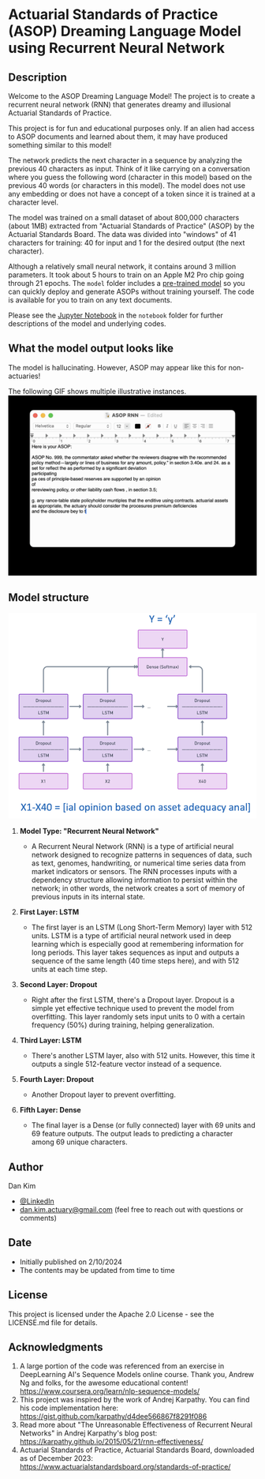 # Actuarial Standards of Practice (ASOP) Dreaming Language Model using Recurrent Neural Network

## Description
Welcome to the ASOP Dreaming Language Model! 
The project is to create a recurrent neural network (RNN) that generates dreamy and illusional Actuarial Standards of Practice.

This project is for fun and educational purposes only. If an alien had access to ASOP documents and learned about them, it may have produced something similar to this model!

The network predicts the next character in a sequence by analyzing the previous 40 characters as input. Think of it like carrying on a conversation where you guess the following word (character in this model) based on the previous 40 words (or characters in this model). The model does not use any embedding or does not have a concept of a token since it is trained at a character level.

The model was trained on a small dataset of about 800,000 characters (about 1MB) extracted from "Actuarial Standards of Practice" (ASOP) by the Actuarial Standards Board. The data was divided into "windows" of 41 characters for training: 40 for input and 1 for the desired output (the next character).

Although a relatively small neural network, it contains around 3 million parameters. It took about 5 hours to train on an Apple M2 Pro chip going through 21 epochs. The `model` folder includes a [pre-trained model](./model) so you can quickly deploy and generate ASOPs without training yourself. The code is available for you to train on any text documents.

Please see the [Jupyter Notebook](./notebook/ASOP_RNN.ipynb) in the `notebook` folder for further descriptions of the model and underlying codes.

## What the model output looks like
The model is hallucinating. However, ASOP may appear like this for non-actuaries!

The following GIF shows multiple illustrative instances.
![ASOP RNN Animation](assets/ASOP_RNN_Animated.gif)

## Model structure
![RNN structure](assets/RNN_structure.png)

1. **Model Type: "Recurrent Neural Network"**
   - A Recurrent Neural Network (RNN) is a type of artificial neural network designed to recognize patterns in sequences of data, such as text, genomes, handwriting, or numerical time series data from market indicators or sensors. The RNN processes inputs with a dependency structure allowing information to persist within the network; in other words, the network creates a sort of memory of previous inputs in its internal state. 

2. **First Layer: LSTM**
   - The first layer is an LSTM (Long Short-Term Memory) layer with 512 units. LSTM is a type of artificial neural network used in deep learning which is especially good at remembering information for long periods. This layer takes sequences as input and outputs a sequence of the same length (40 time steps here), and with 512 units at each time step.

3. **Second Layer: Dropout**
   - Right after the first LSTM, there's a Dropout layer. Dropout is a simple yet effective technique used to prevent the model from overfitting. This layer randomly sets input units to 0 with a certain frequency (50%) during training, helping generalization.

4. **Third Layer: LSTM**
   - There's another LSTM layer, also with 512 units. However, this time it outputs a single 512-feature vector instead of a sequence.

5. **Fourth Layer: Dropout**
   - Another Dropout layer to prevent overfitting.

6. **Fifth Layer: Dense**
   - The final layer is a Dense (or fully connected) layer with 69 units and 69 feature outputs. The output leads to predicting a character among 69 unique characters.

## Author
Dan Kim 

- [@LinkedIn](https://www.linkedin.com/in/dan-kim-4aaa4b36/)
- dan.kim.actuary@gmail.com (feel free to reach out with questions or comments)

## Date
- Initially published on 2/10/2024
- The contents may be updated from time to time
  
## License
This project is licensed under the Apache 2.0 License - see the LICENSE.md file for details.

## Acknowledgments
1. A large portion of the code was referenced from an exercise in DeepLearning AI's Sequence Models online course. Thank you, Andrew Ng and folks, for the awesome educational content! https://www.coursera.org/learn/nlp-sequence-models/
2. This project was inspired by the work of Andrej Karpathy. You can find his code implementation here: https://gist.github.com/karpathy/d4dee566867f8291f086
3. Read more about "The Unreasonable Effectiveness of Recurrent Neural Networks" in Andrej Karpathy's blog post: https://karpathy.github.io/2015/05/21/rnn-effectiveness/
4. Actuarial Standards of Practice, Actuarial Standards Board, downloaded as of December 2023: https://www.actuarialstandardsboard.org/standards-of-practice/
